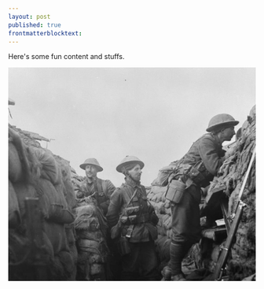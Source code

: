 ```yaml
---
layout: post
published: true
frontmatterblocktext:
---
```



Here's some fun content and stuffs.

![](/uploads/versions/storiesbanner-small---x----1081-931x---.jpg)